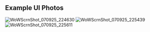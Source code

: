 ## Example UI Photos
![WoWScrnShot_070925_224630](https://github.com/user-attachments/assets/ebc22846-5b21-49cc-8c1e-99c41755b2ef)
![WoWScrnShot_070925_225439](https://github.com/user-attachments/assets/5b42d097-b6e2-47ac-b6ca-1385c85f98d3)
![WoWScrnShot_070925_225611](https://github.com/user-attachments/assets/bd8aeb00-5e4b-4ede-955a-4d9988478ad5)

